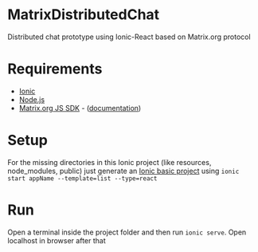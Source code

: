 # MatrixDistributedChat
Distributed chat prototype using Ionic-React based on Matrix.org protocol

# Requirements
+ [Ionic](https://ionicframework.com/docs/intro/cli)
+ [Node.js](https://nodejs.org/it/download/)
+ [Matrix.org JS SDK](https://github.com/matrix-org/matrix-js-sdk) - ([documentation](http://matrix-org.github.io/matrix-js-sdk/8.0.0/index.html))

# Setup
For the missing directories in this Ionic project (like resources, node_modules, public) just generate an [Ionic basic project](https://ionicframework.com/docs/react/your-first-app) using `ionic start appName --template=list --type=react`

# Run
Open a terminal inside the project folder and then run `ionic serve`. Open localhost in browser after that
